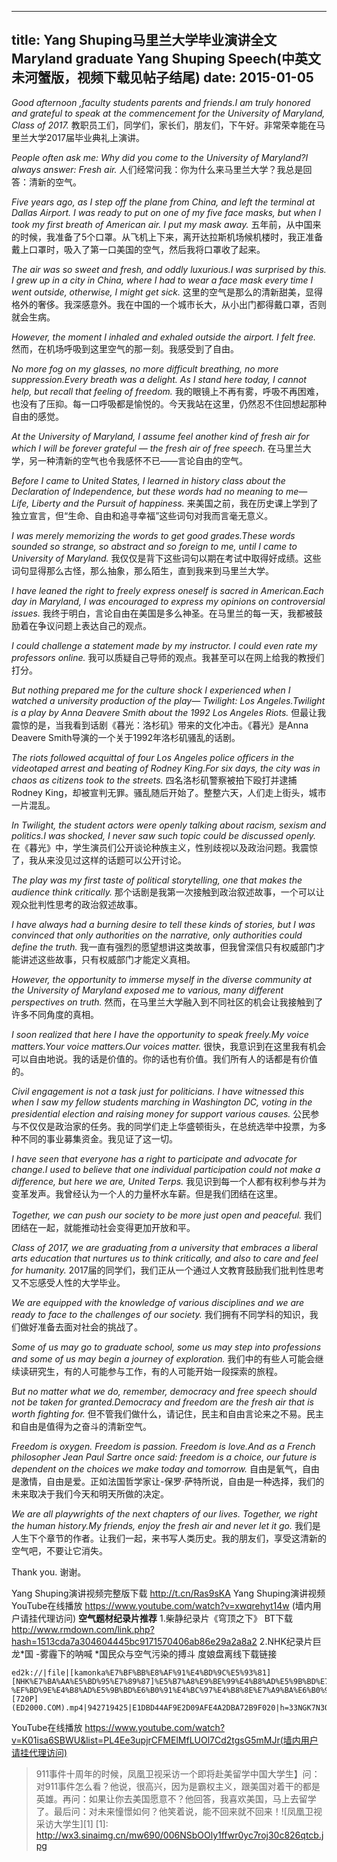 
---
title: Yang Shuping马里兰大学毕业演讲全文Maryland graduate Yang Shuping Speech(中英文未河蟹版，视频下载见帖子结尾)
date: 2015-01-05
---


*Good afternoon ,faculty students parents and friends.I am truly honored and grateful to speak at the commencement for the University of Maryland, Class of 2017.*
教职员工们，同学们，家长们，朋友们，下午好。非常荣幸能在马里兰大学2017届毕业典礼上演讲。
<!--more-->
*People often ask me: Why did you come to the University of Maryland?I always answer: Fresh air.*
人们经常问我：你为什么来马里兰大学？我总是回答：清新的空气。

*Five years ago, as I step off the plane from China, and left the terminal at Dallas Airport. I was ready to put on one of my five face masks, but when I took my first breath of American air. I put my mask away.*
五年前，从中国来的时候，我准备了5个口罩。从飞机上下来，离开达拉斯机场候机楼时，我正准备戴上口罩时，吸入了第一口美国的空气，然后我将口罩收了起来。

*The air was so sweet and fresh, and oddly luxurious.I was surprised by this. I grew up in a city in China, where I had to wear a face mask every time I went outside, otherwise, I might get sick.*
这里的空气是那么的清新甜美，显得格外的奢侈。我深感意外。我在中国的一个城市长大，从小出门都得戴口罩，否则就会生病。

*However, the moment I inhaled and exhaled outside the airport. I felt free.*
然而，在机场呼吸到这里空气的那一刻。我感受到了自由。

*No more fog on my glasses, no more difficult breathing, no more suppression.Every breath was a delight. As I stand here today, I cannot help, but recall that feeling of freedom.*
我的眼镜上不再有雾，呼吸不再困难，也没有了压抑。每一口呼吸都是愉悦的。今天我站在这里，仍然忍不住回想起那种自由的感觉。

*At the University of Maryland, I assume feel another kind of fresh air for which I will be forever grateful — the fresh air of free speech.*
在马里兰大学，另一种清新的空气也令我感怀不已——言论自由的空气。

*Before I came to United States, I learned in history class about the Declaration of Independence, but these words had no meaning to me— Life, Liberty and the Pursuit of happiness.*
来美国之前，我在历史课上学到了独立宣言，但“生命、自由和追寻幸福”这些词句对我而言毫无意义。

*I was merely memorizing the words to get good grades.These words sounded so strange, so abstract and so foreign to me, until I came to University of Maryland.*
我仅仅是背下这些词句以期在考试中取得好成绩。这些词句显得那么古怪，那么抽象，那么陌生，直到我来到马里兰大学。

*I have leaned the right to freely express oneself is sacred in American.Each day in Maryland, I was encouraged to express my opinions on controversial issues.*
我终于明白，言论自由在美国是多么神圣。在马里兰的每一天，我都被鼓励着在争议问题上表达自己的观点。

*I could challenge a statement made by my instructor. I could even rate my professors online.*
我可以质疑自己导师的观点。我甚至可以在网上给我的教授们打分。

*But nothing prepared me for the culture shock I experienced when I watched a university production of the play— Twilight: Los Angeles.Twilight is a play by Anna Deavere Smith about the 1992 Los Angeles Riots.*
但最让我震惊的是，当我看到话剧《暮光：洛杉矶》带来的文化冲击。《暮光》是Anna Deavere Smith导演的一个关于1992年洛杉矶骚乱的话剧。

*The riots followed acquittal of four Los Angeles police officers in the videotaped arrest and beating of Rodney King.For six days, the city was in chaos as citizens took to the streets.*
四名洛杉矶警察被拍下殴打并逮捕Rodney King，却被宣判无罪。骚乱随后开始了。整整六天，人们走上街头，城市一片混乱。

*In Twilight, the student actors were openly talking about racism, sexism and politics.I was shocked, I never saw such topic could be discussed openly.*
在《暮光》中，学生演员们公开谈论种族主义，性别歧视以及政治问题。我震惊了，我从来没见过这样的话题可以公开讨论。

*The play was my first taste of political storytelling, one that makes the audience think critically.*
那个话剧是我第一次接触到政治叙述故事，一个可以让观众批判性思考的政治叙述故事。

*I have always had a burning desire to tell these kinds of stories, but I was convinced that only authorities on the narrative, only authorities could define the truth.*
我一直有强烈的愿望想讲这类故事，但我曾深信只有权威部门才能讲述这些故事，只有权威部门才能定义真相。

*However, the opportunity to immerse myself in the diverse community at the University of Maryland exposed me to various, many different perspectives on truth.*
然而，在马里兰大学融入到不同社区的机会让我接触到了许多不同角度的真相。

*I soon realized that here I have the opportunity to speak freely.My voice matters.Your voice matters.Our voices matter.*
很快，我意识到在这里我有机会可以自由地说。我的话是价值的。你的话也有价值。我们所有人的话都是有价值的。

*Civil engagement is not a task just for politicians. I have witnessed this when I saw my fellow students marching in Washington DC, voting in the presidential election and raising money for support various causes.*
公民参与不仅仅是政治家的任务。我的同学们走上华盛顿街头，在总统选举中投票，为多种不同的事业募集资金。我见证了这一切。

*I have seen that everyone has a right to participate and advocate for change.I used to believe that one individual participation could not make a difference, but here we are, United Terps.*
我见识到每一个人都有权利参与并为变革发声。我曾经认为一个人的力量杯水车薪。但是我们团结在这里。

*Together, we can push our society to be more just open and peaceful.*
我们团结在一起，就能推动社会变得更加开放和平。

*Class of 2017, we are graduating from a university that embraces a liberal arts education that nurtures us to think critically, and also to care and feel for humanity.*
2017届的同学们，我们正从一个通过人文教育鼓励我们批判性思考又不忘感受人性的大学毕业。

*We are equipped with the knowledge of various disciplines and we are ready to face to the challenges of our society.*
我们拥有不同学科的知识，我们做好准备去面对社会的挑战了。

*Some of us may go to graduate school, some us may step into professions and some of us may begin a journey of exploration.*
我们中的有些人可能会继续读研究生，有的人可能参与工作，有的人可能开始一段探索的旅程。

*But no matter what we do, remember, democracy and free speech should not be taken for granted.Democracy and freedom are the fresh air that is worth fighting for.*
但不管我们做什么，请记住，民主和自由言论来之不易。民主和自由是值得为之奋斗的清新空气。

*Freedom is oxygen. Freedom is passion. Freedom is love.And as a French philosopher Jean Paul Sartre once said: freedom is a choice, our future is dependent on the choices we make today and tomorrow.*
自由是氧气，自由是激情，自由是爱。正如法国哲学家让-保罗·萨特所说，自由是一种选择，我们的未来取决于我们今天和明天所做的决定。

*We are all playwrights of the next chapters of our lives. Together, we right the human history.My friends, enjoy the fresh air and never let it go.*
我们是人生下个章节的作者。让我们一起，来书写人类历史。我的朋友们，享受这清新的空气吧，不要让它消失。

Thank you.
谢谢。

Yang Shuping演讲视频完整版下载  http://t.cn/Ras9sKA
Yang Shuping演讲视频YouTube在线播放 https://www.youtube.com/watch?v=xwqrehyt14w (墙内用户请挂代理访问)
**空气题材纪录片推荐**
1.柴静纪录片《穹顶之下》 BT下载 http://www.rmdown.com/link.php?hash=1513cda7a304604445bc9171570406ab86e29a2a8a2
2.NHK纪录片巨龙*国 -雾霾下的呐喊  *国民众与空气污染的搏斗
度娘盘离线下载链接

    ed2k://|file|[kamonka%E7%BF%BB%E8%AF%91%E4%BD%9C%E5%93%81][NHK%E7%BA%AA%E5%BD%95%E7%89%87]%E5%B7%A8%E9%BE%99%E4%B8%AD%E5%9B%BD%E7%AC%AC4%E9%9B%86~%E9%9B%BE%E9%9C%BE%E4%B8%8B%E7%9A%84%E5%91%90%E5%96%8A %EF%BD%9E%E4%B8%AD%E5%9B%BD%E6%B0%91%E4%BC%97%E4%B8%8E%E7%A9%BA%E6%B0%94%E6%B1%A1%E6%9F%93%E7%9A%84%E6%90%8F%E6%96%97%EF%BD%9E[%E6%97%A5%E8%AF%AD%E4%B8%AD%E5%AD%97][720P](ED2000.COM).mp4|942719425|E1DBD44AF9E2D09AFE4A2DBA72B9F020|h=33NGK7N3OJPER6YIUSYLARG3ICMO737Z|/

YouTube在线播放 https://www.youtube.com/watch?v=K01isa6SBWU&list=PL4Ee3upjrCFMElMfLUOl7Cd2tgsG5mMJr(墙内用户请挂代理访问)
> 911事件十周年的时候，凤凰卫视采访一个即将赴美留学中国大学生】问：对911事件怎么看？他说，很高兴，因为是霸权主义，跟美国对着干的都是英雄。再问：如果让你去美国愿意不？他回答，我喜欢美国，马上去留学了。最后问：对未来憧憬如何？他笑着说，能不回来就不回来！![凤凰卫视采访大学生][1]
  [1]: http://wx3.sinaimg.cn/mw690/006NSbOOly1ffwr0yc7roj30c826qtcb.jpg